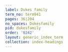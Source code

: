 ```yaml
---
label: Dukes family
term_no: term941
pages: 36|204
no_spaces: Dukesfamily
pid: dukesfamily
order: '0242'
layout: generic_index_term
collection: index-headings
---
```

